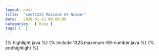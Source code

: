 ```yaml
---
layout: post
title:  "Leet1323 Maximum 69 Number"
date:   2020-01-22 08:00:00
categories:  [ Easy ]
tags: [  ]
---
```


{% highlight java %}
{% include 1323.maximum-69-number.java  %}
{% endhighlight %}